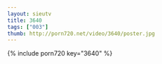 ```yaml
--- 
layout: sieutv
title: 3640
tags: ["003"]
thumb: http://porn720.net/video/3640/poster.jpg
---
```

{% include porn720 key="3640" %} 
